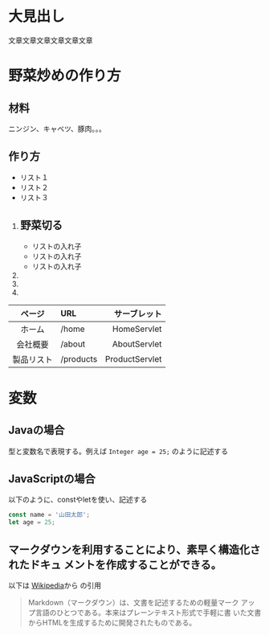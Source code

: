 # 大見出し

文章文章文章文章文章文章

# 野菜炒めの作り方
## 材料
ニンジン、キャベツ、豚肉。。。
## 作り方
- リスト１
- リスト２
- リスト３

1. 野菜切る
    -
    - リストの入れ子
    - リストの入れ子
    - リストの入れ子
1.
1.
1.
| ページ | URL | サーブレット |
|:----------:|:----------|---------------:|
| ホーム | /home | HomeServlet |
| 会社概要 | /about | AboutServlet |
| 製品リスト | /products | ProductServlet |

# 変数
## Javaの場合
型と変数名で表現する。例えば `Integer age = 25;` のように記述する
## JavaScriptの場合
以下のように、constやletを使い、記述する
```javascript
const name = '山田太郎';
let age = 25;
```

マークダウンを利用することにより、**素早く**構造化されたドキュ
メントを作成することができる。
---
以下は
[Wikipedia](https://ja.wikipedia.org/wiki/Markdown
)から
の引用
> Markdown（マークダウン）は、文書を記述するための軽量マーク
アップ言語のひとつである。本来はプレーンテキスト形式で手軽に書
いた文書からHTMLを生成するために開発されたものである。